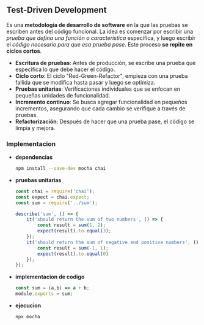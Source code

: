 ## Test-Driven Development

Es una __metodología de desarrollo de software__ en la que las pruebas se escriben antes del código funcional. La idea es comenzar por escribir una _prueba que defina una función o característica_ específica, y luego escribir el _código necesario para que esa prueba pase_. Este proceso __se repite en ciclos cortos__.

* __Escritura de pruebas__: Antes de producción, se escribe una prueba que especifica lo que debe hacer el código.
* __Ciclo corto__: El ciclo "Red-Green-Refactor", empieza con una prueba fallida que se modifica hasta pasar y luego se optimiza.
* __Pruebas unitarias__: Verificaciones individuales que se enfocan en pequeñas unidades de funcionalidad.
* __Incremento continuo__: Se busca agregar funcionalidad en pequeños incrementos, asegurando que cada cambio se verifique a través de pruebas.
* __Refactorización__: Después de hacer que una prueba pase, el código se limpia y mejora.

### Implementacion

- **dependencias**
    ```sh
    npm install --save-dev mocha chai
    ```
- **pruebas unitarias**
    ```js
    const chai = require('chai');
    const expect = chai.expect;
    const sum = require('../sum');

    describe('sum', () => {
        it('should return the sum of two numbers', () => {
            const result = sum(1, 2);
            expect(result).to.equal(3);
        });
        it('should return the sum of negative and positive numbers', () => {
            const result = sum(-1, 1);
            expect(result).to.equal(0)
        });
    });
    ```
- **implementacion de codigo**
    ```js
    const sum = (a,b) => a + b;
    module.exports = sum;
    ```
- **ejecucion**
    ```sh
    npx mocha
    ```